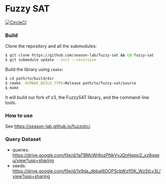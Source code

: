 # Fuzzy SAT

[![CircleCI](https://circleci.com/gh/season-lab/fuzzy-sat.svg?style=shield&circle-token=426e6fc0f049c0a748ff3487716cb303ebe9a918)](https://app.circleci.com/pipelines/github/season-lab/fuzzy-sat)

### Build

Clone the repository and all the submodules:
``` bash
$ git clone https://github.com/season-lab/fuzzy-sat && cd fuzzy-sat
$ git submodule update --init --recursive
```

Build the library using `cmake`:
``` bash
$ cd path/to/build/dir
$ cmake -DCMAKE_BUILD_TYPE=Release path/to/fuzzy-sat/source
$ make
```

It will build our fork of z3, the FuzzySAT library, and the command-line tools.

### How to use
See https://season-lab.github.io/fuzzolic/.

### Query Dataset

- queries: https://drive.google.com/file/d/1aTBMcWr6pzPNkVyJQnHqpxi2_xz8qgeu/view?usp=sharing
- seeds:   https://drive.google.com/file/d/1x9da_dbbaI6DOPScbWzfl5K_WzStLy3L/view?usp=sharing
